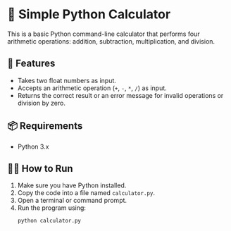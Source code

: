 # 🧮 Simple Python Calculator

This is a basic Python command-line calculator that performs four arithmetic operations: addition, subtraction, multiplication, and division.

## 🚀 Features
- Takes two float numbers as input.
- Accepts an arithmetic operation (`+`, `-`, `*`, `/`) as input.
- Returns the correct result or an error message for invalid operations or division by zero.

## 📦 Requirements
- Python 3.x

## 🧑‍💻 How to Run

1. Make sure you have Python installed.
2. Copy the code into a file named `calculator.py`.
3. Open a terminal or command prompt.
4. Run the program using:
   ```bash
   python calculator.py
